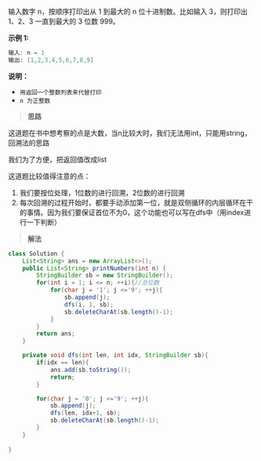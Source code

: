 输入数字 n，按顺序打印出从 1 到最大的 n 位十进制数。比如输入 3，则打印出 1、2、3 一直到最大的 3 位数 999。

**示例 1:**

```java
输入: n = 1
输出: [1,2,3,4,5,6,7,8,9]
```

**说明：**

- `用返回一个整数列表来代替打印`
- `n 为正整数`



> **思路**

这道题在书中想考察的点是大数，当n比较大时，我们无法用int，只能用string，回溯法的思路

我们为了方便，把返回值改成list

这道题比较值得注意的点：

1. 我们要按位处理，1位数的进行回溯，2位数的进行回溯
2. 每次回溯的过程开始时，都要手动添加第一位，就是双侧循环的内层循环在干的事情。因为我们要保证首位不为0，这个功能也可以写在dfs中（用index进行一下判断）



> **解法**

```java
class Solution {
    List<String> ans = new ArrayList<>();
    public List<String> printNumbers(int n) {
        StringBuilder sb = new StringBuilder();
        for(int i = 1; i <= n; ++i){//总位数
            for(char j = '1'; j <='9'; ++j){
                sb.append(j);
                dfs(i, 1, sb);
                sb.deleteCharAt(sb.length()-1);
            }
        }
        return ans;
    }

    private void dfs(int len, int idx, StringBuilder sb){
        if(idx == len){
            ans.add(sb.toString());
            return;
        }

        for(char j = '0'; j <='9'; ++j){
            sb.append(j);
            dfs(len, idx+1, sb);
            sb.deleteCharAt(sb.length()-1);
        }
    }
    
}
```

